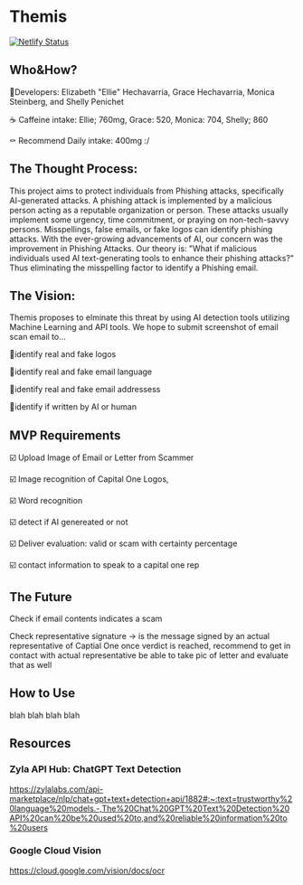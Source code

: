 # Themis

[![Netlify Status](https://api.netlify.com/api/v1/badges/eabf7afa-dd5d-4ea4-8f0d-4ad27fd8a4fb/deploy-status)](https://app.netlify.com/sites/themisaiwatch/deploys)

## Who&How?
🤔Developers: Elizabeth "Ellie" Hechavarria, Grace Hechavarria, Monica Steinberg, and Shelly Penichet

☕ Caffeine intake: Ellie; 760mg, Grace: 520, Monica: 704, Shelly; 860

⚰️ Recommend Daily intake: 400mg :/

## The Thought Process:

This project aims to protect individuals from Phishing attacks, specifically AI-generated attacks. A phishing attack is implemented by a malicious person acting as a reputable organization or person. These attacks usually implement some urgency, time commitment, or praying on non-tech-savvy persons. Misspellings, false emails, or fake logos can identify phishing attacks. With the ever-growing advancements of AI, our concern was the improvement in Phishing Attacks. Our theory is: "What if malicious individuals used AI text-generating tools to enhance their phishing attacks?" Thus eliminating the misspelling factor to identify a Phishing email.  

## The Vision: 

Themis proposes to elminate this threat by using AI detection tools utilizing Machine Learning and API tools. We hope to submit screenshot of email
scan email to...

  📍identify real and fake logos

  📍identify real and fake email language

  📍identify real and fake email addressess 

  📍identify if written by AI or human

## MVP Requirements

☑️ Upload Image of Email or Letter from Scammer

☑️ Image recognition of Capital One Logos, 

☑️ Word recognition

☑️ detect if AI genereated or not

☑️ Deliver evaluation: valid or scam with certainty percentage

☑️ contact information to speak to a capital one rep

## The Future
Check if email contents indicates a scam

Check representative signature -> is the message signed by an actual representative of Captial One
once verdict is reached, recommend to get in contact with actual representative
be able to take pic of letter and evaluate that as well

## How to Use
 blah blah blah blah
 

## Resources
### Zyla API Hub: ChatGPT Text Detection
https://zylalabs.com/api-marketplace/nlp/chat+gpt+text+detection+api/1882#:~:text=trustworthy%20language%20models.-,The%20Chat%20GPT%20Text%20Detection%20API%20can%20be%20used%20to,and%20reliable%20information%20to%20users

### Google Cloud Vision
https://cloud.google.com/vision/docs/ocr


